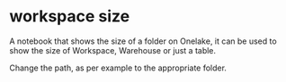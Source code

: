 # workspace size

A notebook that shows the size of a folder on Onelake, it can be used to show the size of Workspace, Warehouse or just a table.

Change the path, as per example to the appropriate folder.